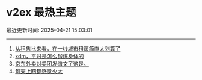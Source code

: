# v2ex 最热主题

最近更新时间: 2025-04-21 15:03:01

--- 
1. [从租售比来看，在一线城市租房简直太划算了](https://www.v2ex.com/t/1126877) 
2. [xdm，平时是怎么锻炼身体的](https://www.v2ex.com/t/1126889) 
3. [京东外卖对美团发缴文了这是。](https://www.v2ex.com/t/1126890) 
4. [每天上网都感觉火大](https://www.v2ex.com/t/1126905) 

